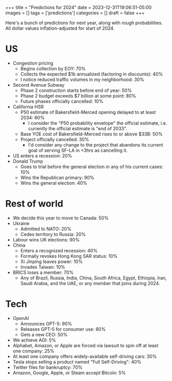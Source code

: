 +++
title = "Predictions for 2024"
date = 2023-12-31T19:06:51-05:00
images = []
tags = ['predictions']
categories = []
draft = false
+++

Here's a bunch of predictions for next year, along with rough probabilities. All dollar values inflation-adjusted for start of 2024.

<!--more-->

# US

- Congestion pricing
  - Begins collection by EOY: 70%
  - Collects the expected $1b annualized (factoring in discounts): 40%
  - I notice reduced traffic volumes in my neighborhood: 30%
- Second Avenue Subway
  - Phase 2 construction starts before end of year: 50%
  - Phase 2 budget exceeds $7 billion at some point: 80%
  - Future phases officially cancelled: 10%
- California HSR
  - P50 estimate of Bakersfield-Merced opening delayed to at least 2034: 60%
    - I consider the "P50 probability envelope" the official estimate, i.e. currently the official estimate is "end of 2033".
  - Base YOE cost of Bakersfield-Merced rises to or above $33B: 50%
  - Project officially cancelled: 30%
    - I'd consider any change to the project that abandons its current goal of serving SF-LA in <3hrs as cancelling it.
- US enters a recession: 20%
- Donald Trump
  - Goes to trial before the general election in any of his current cases: 10%
  - Wins the Republican primary: 90%
  - Wins the general election: 40%

# Rest of world

- We decide this year to move to Canada: 50%
- Ukraine
  - Admitted to NATO: 20%
  - Cedes territory to Russia: 20%
- Labour wins UK elections: 90%
- China 
  - Enters a recognized recession: 40%
  - Formally revokes Hong Kong SAR status: 10%
  - Xi Jinping leaves power: 10%
  - Invades Taiwan: 10%
- BRICS loses a member: 70%
    - Any of Brazil, Russia, India, China, South Africa, Egypt, Ethiopia, Iran, Saudi Arabia, and the UAE, or any member that joins during 2024.

# Tech

- OpenAI
  - Announces GPT-5: 90%
  - Releases GPT-5 for consumer use: 80%
  - Gets a new CEO: 50%
- We achieve AGI: 5%
- Alphabet, Amazon, or Apple are forced via lawsuit to spin off at least one company: 25%
- At least one company offers widely-available self-driving cars: 30%
- Tesla stops selling a product named "Full Self-Driving": 40%
- Twitter files for bankruptcy: 70%
- Amazon, Google, Apple, or Steam accept Bitcoin: 5%
